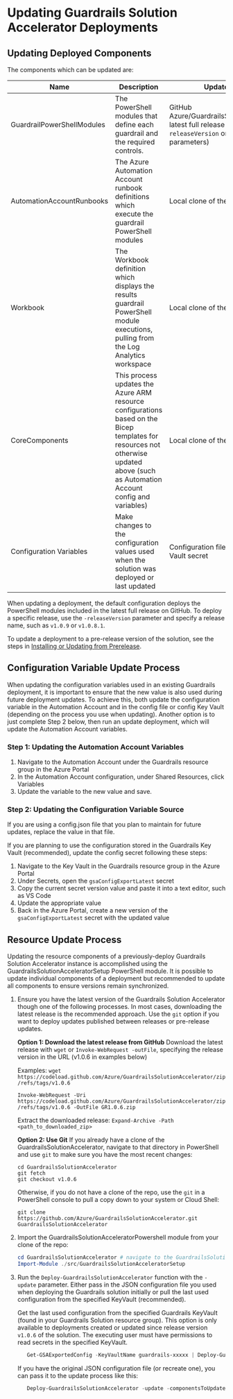 # Updating Guardrails Solution Accelerator Deployments

## Updating Deployed Components

The components which can be updated are:

| Name | Description | Update Source |
|---|---|---|
| GuardrailPowerShellModules | The PowerShell modules that define each guardrail and the required controls. | GitHub Azure/GuardrailsSolutionAccelerator latest full release (override with `-releaseVersion` or `-prerelease` parameters) |
| AutomationAccountRunbooks | The Azure Automation Account runbook definitions which execute the guardrail PowerShell modules | Local clone of the GitHub repo |
| Workbook | The Workbook definition which displays the results guardrail PowerShell module executions, pulling from the Log Analytics workspace | Local clone of the GitHub repo |
| CoreComponents | This process updates the Azure ARM resource configurations based on the Bicep templates for resources not otherwise updated above (such as Automation Account config and variables) | Local clone of the GitHub repo |
| Configuration Variables | Make changes to the configuration values used when the solution was deployed or last updated | Configuration file or config Key Vault secret |

When updating a deployment, the default configuration deploys the PowerShell modules included in the latest full release on GitHub. To deploy a specific release, use the `-releaseVersion` parameter and specify a release name, such as `v1.0.9` or `v1.0.8.1`.

To update a deployment to a pre-release version of the solution, see the steps in [Installing or Updating from Prerelease](./prerelease).

## Configuration Variable Update Process

When updating the configuration variables used in an existing Guardrails deployment, it is important to ensure that the new value is also used during future deployment updates. To achieve this, both update the configuration variable in the Automation Account and in the config file or config Key Vault (depending on the process you use when updating). Another option is to just complete Step 2 below, then run an update deployment, which will update the Automation Account variables.

### Step 1: Updating the Automation Account Variables

1. Navigate to the Automation Account under the Guardrails resource group in the Azure Portal
1. In the Automation Account configuration, under Shared Resources, click Variables
1. Update the variable to the new value and save.

### Step 2: Updating the Configuration Variable Source

If you are using a config.json file that you plan to maintain for future updates, replace the value in that file.

If you are planning to use the configuration stored in the Guardrails Key Vault (recommended), update the config secret following these steps:

1. Navigate to the Key Vault in the Guardrails resource group in the Azure Portal
1. Under Secrets, open the `gsaConfigExportLatest` secret
1. Copy the current secret version value and paste it into a text editor, such as VS Code
1. Update the appropriate value
1. Back in the Azure Portal, create a new version of the `gsaConfigExportLatest` secret with the updated value

## Resource Update Process

Updating the resource components of a previously-deploy Guardrails Solution Accelerator instance is accomplished using the GuardrailsSolutionAcceleratorSetup PowerShell module. It is possible to update individual components of a deployment but recommended to update all components to ensure versions remain synchronized.

1. Ensure you have the latest version of the Guardrails Solution Accelerator though one of the following processes. In most cases, downloading the latest release is the recommended approach. Use the `git` option if you want to deploy updates published between releases or pre-release updates.

    **Option 1: Download the latest release from GitHub**
    Download the latest release with `wget` or `Invoke-WebRequest -outFile`, specifying the release version in the URL (v1.0.6 in examples below)

    Examples:
    `wget https://codeload.github.com/Azure/GuardrailsSolutionAccelerator/zip/refs/tags/v1.0.6`

    `Invoke-WebRequest -Uri https://codeload.github.com/Azure/GuardrailsSolutionAccelerator/zip/refs/tags/v1.0.6 -OutFile GR1.0.6.zip`

    Extract the downloaded release:
    `Expand-Archive -Path <path_to_downloaded_zip>`

    **Option 2: Use Git**
    If you already have a clone of the GuardrailsSolutionAccelerator, navigate to that directory in PowerShell and use `git` to make sure you have the most recent changes:

    ```git
    cd GuardrailsSolutionAccelerator
    git fetch
    git checkout v1.0.6
    ```

    Otherwise, if you do not have a clone of the repo, use the `git` in a PowerShell console to pull a copy down to your system or Cloud Shell:

    ```git
    git clone https://github.com/Azure/GuardrailsSolutionAccelerator.git GuardrailsSolutionAccelerator
    ```

2. Import the GuardrailsSolutionAcceleratorPowershell module from your clone of the repo:

   ```powershell
   cd GuardrailsSolutionAccelerator # navigate to the GuardrailsSolutionAccelerator directory
   Import-Module ./src/GuardrailsSolutionAcceleratorSetup
   ```

3. Run the `Deploy-GuardrailsSolutionAccelerator` function with the `-update` parameter. Either pass in the JSON configuration file you used when deploying the Guardrails solution initially or pull the last used configuration from the specified KeyVault (recommended).

   Get the last used configuration from the specified Guardrails KeyVault (found in your Guardrails Solution resource group). This option is only available to deployments created or updated since release version `v1.0.6` of the solution. The executing user must have permissions to read secrets in the specified KeyVault. 

   ```powershell
      Get-GSAExportedConfig -KeyVaultName guardrails-xxxxx | Deploy-GuardrailsSolutionAccelerator -update
   ```

   If you have the original JSON configuration file (or recreate one), you can pass it to the update process like this:

   ```powershell
      Deploy-GuardrailsSolutionAccelerator -update -componentsToUpdate CoreResources -ConfigFilePath c:/myconfig.json
   ```